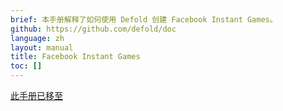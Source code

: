 ```yaml
---
brief: 本手册解释了如何使用 Defold 创建 Facebook Instant Games。
github: https://github.com/defold/doc
language: zh
layout: manual
title: Facebook Instant Games
toc: []
---
```


[此手册已移至](/extension-fbinstant)